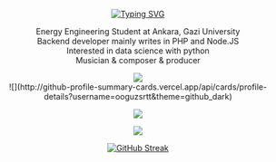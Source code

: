
<div align="center">
  
  [![Typing SVG](https://readme-typing-svg.herokuapp.com?center=true&vCenter=true&lines=Welcome+to+My+Github+Page;I+am+Oğuz+Sert)](https://git.io/typing-svg)
  
  Energy Engineering Student at Ankara, Gazi University
  </br>
  Backend developer mainly writes in PHP and Node.JS
  </br>
  Interested in data science with python
  </br>
  Musician & composer & producer

<img src="https://skillicons.dev/icons?i=nodejs,express,php,laravel,mysql,html,css,bootstrap,js,jquery,py,fortran,arduino" />

  </div>
<div align="center">
![](http://github-profile-summary-cards.vercel.app/api/cards/profile-details?username=ooguzsrtt&theme=github_dark)
</p>


![](http://github-profile-summary-cards.vercel.app/api/cards/stats?username=ooguzsrtt&theme=github_dark)


![](http://github-profile-summary-cards.vercel.app/api/cards/productive-time?username=ooguzsrtt&theme=github_dark&utcOffset=8)




[![GitHub Streak](https://streak-stats.demolab.com/?user=ooguzsrtt&theme=dark&currStreakNum=2FD3EB&theme=dark&fire=red&sideLabels=F00)](https://git.io/streak-stats)

